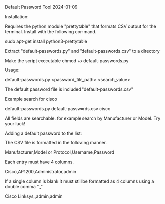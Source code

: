 Default Password Tool
2024-01-09


Installation:

Requires the python module "prettytable" that formats CSV output for the terminal. Install with the following command.

sudo apt-get install python3-prettytable

Extract "default-passwords.py" and "default-passwords.csv" to a directory

Make the script executable
chmod +x default-passwords.py


Usage:

default-passwords.py <password_file_path> <search_value>

The default password file is included "default-passwords.csv"

Example search for cisco

default-passwords.py default-passwords.csv cisco

All fields are searchable. for example search by Manufacturer or Model. Try your luck!


Adding a default password to the list:

The CSV file is formatted in the following manner.

Manufacturer,Model or Protocol,Username,Password

Each entry must have 4 columns. 

Cisco,AP1200,Administrator,admin

If a single column is blank it must still be formatted as 4 columns using a double comma ",,"

Cisco Linksys,,admin,admin      

